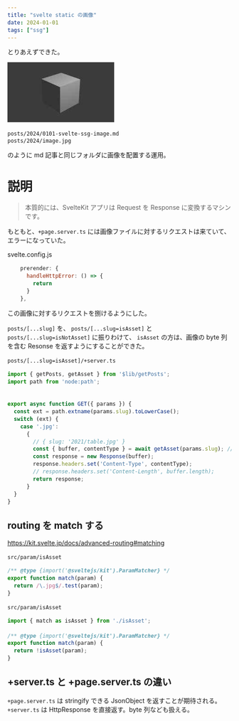 ```yaml
---
title: "svelte static の画像"
date: 2024-01-01
tags: ["ssg"]
---
```


とりあえずできた。

![image](./image.jpg)

```
posts/2024/0101-svelte-ssg-image.md
posts/2024/image.jpg
```

のように md 記事と同じフォルダに画像を配置する運用。

# 説明

> 本質的には、SvelteKit アプリは Request を Response に変換するマシンです。

もともと、`+page.server.ts` には画像ファイルに対するリクエストは来ていて、
エラーになっていた。

svelte.config.js
```js
    prerender: {
      handleHttpError: () => {
        return
      }
    },
```

この画像に対するリクエストを捌けるようにした。

`posts/[...slug]` を、
`posts/[...slug=isAsset]` と `posts/[...slug=isNotAsset]` に振りわけて、
`isAsset` の方は、画像の byte 列を含む Resonse を返すようにすることができた。

`posts/[...slug=isAsset]/+server.ts`
```ts
import { getPosts, getAsset } from '$lib/getPosts';
import path from 'node:path';


export async function GET({ params }) {
  const ext = path.extname(params.slug).toLowerCase();
  switch (ext) {
    case '.jpg':
      {
        // { slug: '2021/table.jpg' }
        const { buffer, contentType } = await getAsset(params.slug); // fs.readFile しているだけ。
        const response = new Response(buffer);
        response.headers.set('Content-Type', contentType);
        // response.headers.set('Content-Length', buffer.length);
        return response;
      }
  }
}
```

## routing を match する

https://kit.svelte.jp/docs/advanced-routing#matching

`src/param/isAsset`
```ts
/** @type {import('@sveltejs/kit').ParamMatcher} */
export function match(param) {
  return /\.jpg$/.test(param);
}
```

`src/param/isAsset`
```ts
import { match as isAsset } from './isAsset';

/** @type {import('@sveltejs/kit').ParamMatcher} */
export function match(param) {
  return !isAsset(param);
}
```

## +server.ts と +page.server.ts の違い

`+page.server.ts` は stringify できる JsonObject を返すことが期待される。
`+server.ts` は HttpResponse を直接返す。byte 列なども扱える。

